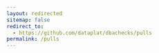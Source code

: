 ```yaml
---
layout: redirected
sitemap: false
redirect_to:
  - https://github.com/dataplat/dbachecks/pulls
permalink: /pulls
---
```

